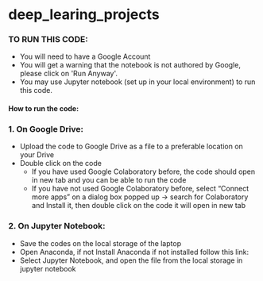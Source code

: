 # deep_learing_projects


### TO RUN THIS CODE:
- You will need to have a Google Account
- You will get a warning that the notebook is not authored by Google, please click on 'Run Anyway'.
- You may use Jupyter notebook  (set up in your local environment) to run this code. 

#### **How to run the code:**
### 1. On Google Drive: 

- Upload the code to Google Drive as a file to a preferable location on your Drive 
- Double click on the code
    * If you have used Google Colaboratory before, the code should open in new tab and you can be able to run the code
    * If you have not used Google Colaboratory before, select “Connect more apps” on a dialog box popped up  → search for Colaboratory and Install it, then double click on the code it will open in new tab 
### 2. On Jupyter Notebook:

- Save the codes on the local storage of the laptop
- Open Anaconda, if not Install Anaconda if not installed follow this link: 
- Select Jupyter Notebook, and open the file from the local storage in jupyter notebook

